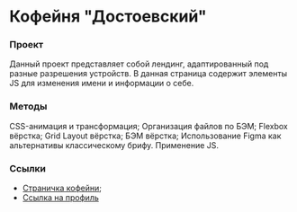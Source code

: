 # Кофейня "Достоевский"

### Проект

Данный проект представляет собой лендинг, адаптированный под разные разрешения устройств. В данная страница содержит элементы JS для изменения имени и информации о себе.


### Методы

CSS-анимация и трансформация;
Организация файлов по БЭМ;
Flexbox вёрстка;
Grid Layout вёрстка;
БЭМ вёрстка;
Использование Figma как альтернативы классическому брифу.
Применение JS.


### Ссылки

* [Страничка кофейни](https://aflamme.github.io/mesto/index.html);
* [Ссылка на профиль](https://github.com/AFlamme)

